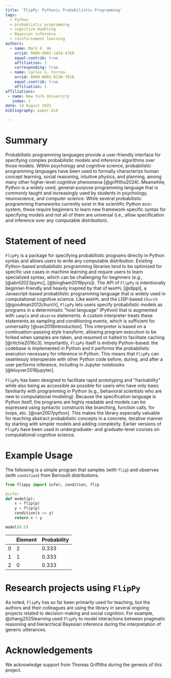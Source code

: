 ```yaml
---
title: 'FlipPy: Pythonic Probabilistic Programming'
tags:
  - Python
  - probablistic programming
  - cognitive modeling
  - Bayesian inference
  - reinforcement learning
authors:
  - name: Mark K. Ho
    orcid: 0000-0002-1454-4768
    equal-contrib: true
    affiliation: 1
    corresponding: true
  - name: Carlos G. Correa
    orcid: 0000-0001-9138-7818
    equal-contrib: true
    affiliation: 1
affiliations:
 - name: New York University
   index: 1
date: 14 August 2025
bibliography: paper.bib

---
```


# Summary

Probabilistic programming languages provide a user-friendly interface for
specifying complex probabilistic models and inference algorithms over those models.
Within psychology and cognitive science, probabilistic programming languages
have been used to formally characterize
human concept learning, social reasoning, intuitive physics, and planning,
among many other higher-level cognitive phenomena [@griffiths2024].
Meanwhile, Python is a widely used, general-purpose
programming language that is commonly taught and increasingly used by students
in psychology, neuroscience, and computer science. While several probabilistic
programming frameworks currently exist in the scientific Python eco-system,
these require beginners to learn new framework-specific syntax for specifying models
and not all of them are universal (i.e., allow specification and inference over
any computable distribution).

# Statement of need

`FlipPy` is a package for specifying probabilistic programs directly in
Python syntax and allows users to write any computable distribution.
Existing Python-based probabilistic programming libraries tend to be optimized
for specific use cases in machine learning and require users to learn specialized
syntax, which can be challenging for beginners (e.g., [@abril2023pymc], [@bingham2019pyro]).
The API of `FlipPy` is intentionally beginner-friendly and heavily inspired by that of
`WebPPL` [@dippl], a Javascript-based probabilistic programming language that
is widely used in computational cognitive science.
Like `WebPPL` and the LISP-based `Church` [@goodman2012church],
`FlipPy` lets users specify probabilistic models as programs in a deterministic "host language"
(Python) that is augmented with `sample` and `observe` statements.
A custom interpreter treats these statements as
sampling and conditioning events, which is sufficient for universality [@van2018introduction].
This interpreter is based on a continuation-passing style transform, allowing program execution to be forked when samples are taken, and resumed or halted to facilitate caching [@ritchie2016c3].
Importantly, `FlipPy` itself is entirely Python-based: the codebase is implemented in Python
and it performs the probabilistic execution necessary for inference in Python.
This means that `FlipPy` can seamlessly interoperate with other Python code before,
during, and after a user performs inference, including in Jupyter notebooks [@kluyver2016jupyter].

`FlipPy` has been designed to facilitate rapid prototyping and "hackability"
while also being as accessible as possible for users
who have only basic familiarity with programming in Python
(e.g., behavioral scientists who are new to computational modeling).
Because the specification language is Python itself,
the programs are highly readable and models can be expressed using syntactic constructs
like branching, function calls, for loops,
etc. [@van2007python]. This makes the library especially valuable for teaching
abstract probabilistic concepts in a concrete,
iterative manner by starting with simpler models and adding complexity.
Earlier versions of `FlipPy` have been used
in undergraduate- and graduate-level courses on computational cognitive science.

# Example Usage

The following is a simple program that samples (with `flip`)
and observes (with `condition`) from Bernoulli distributions.

```python
from flippy import infer, condition, flip

@infer
def model(p):
    x = flip(p)
    y = flip(p)
    condition(x >= y)
    return x + y

model(0.5)
```

||Element|Probability|
|---|---|---|
|0|2|0.333|
|1|1|0.333|
|2|0|0.333|


# Research projects using `FlipPy`

As noted, `FlipPy` has so far been primarily used for teaching, but
the authors and their colleagues are using the library in several
ongoing projects related to decision-making and social cognition. For example,
@zhang2025learning used `FlipPy` to model interactions between pragmatic
reasoning and hierarchical Bayesian inference during the interpretation of
generic utterances.

# Acknowledgements

We acknowledge support from Thomas Griffiths during the genesis of this project.
